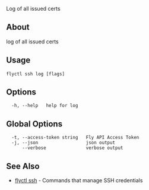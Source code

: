 <p class="font-medium tracking-tight text-gray-400 text-lg -mt-4 mb-9 pb-5 border-b">
  Log of all issued certs
</p>

## About

log of all issued certs

## Usage

~~~
flyctl ssh log [flags]
~~~

## Options

~~~
  -h, --help   help for log
~~~

## Global Options

~~~
  -t, --access-token string   Fly API Access Token
  -j, --json                  json output
      --verbose               verbose output
~~~

## See Also

* [flyctl ssh](/docs/flyctl/ssh/)	 - Commands that manage SSH credentials

